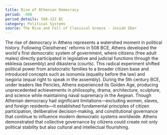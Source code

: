 ```yaml
---
title: Rise of Athenian Democracy
period: -508
period_details: 508-322 BC
category: Political Systems
source: The Rise and Fall of Classical Greece - Josiah Ober
---
```

The rise of democracy in Athens represents a watershed moment in political history. Following Cleisthenes' reforms in 508 BCE, Athens developed the world's first democratic system of government, where citizens (free adult males) directly participated in legislative and judicial functions through the ekklesia (assembly) and dikasteria (courts). This radical experiment shifted political power from aristocratic families to a broader citizen base and introduced concepts such as isonomia (equality before the law) and isegoria (equal right to speak in the assembly). During the 5th century BCE, under leaders like Pericles, Athens experienced its Golden Age, producing unprecedented achievements in philosophy, drama, architecture, sculpture, and science while maintaining naval supremacy in the Aegean. Though Athenian democracy had significant limitations—excluding women, slaves, and foreign residents—it established fundamental principles of citizen participation, deliberative decision-making, and constitutional governance that continue to influence modern democratic systems worldwide. Athens demonstrated that collective governance by citizens could create not only political stability but also cultural and intellectual flourishing. 